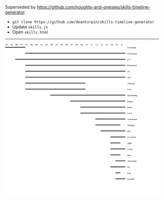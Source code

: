 Superseded by https://github.com/noughts-and-onesies/skills-timeline-generator

- ```git clone https://github.com/deanturpin/skills-timeline-generator```
- Update ```skills.js```
- Open ```skills.html```

----
![](skills.png)
